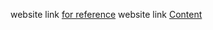 website link [for reference](https://e-pora-next.vercel.app/) 
website link [Content](http://definedvalues.org/)